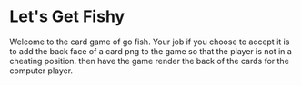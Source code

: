 # Let's Get Fishy
Welcome to the card game of go fish. Your job if you choose to accept it is to add the back face of a card png to the game so that the player is not in a cheating position. then have the game render the back of the cards for the computer player.
